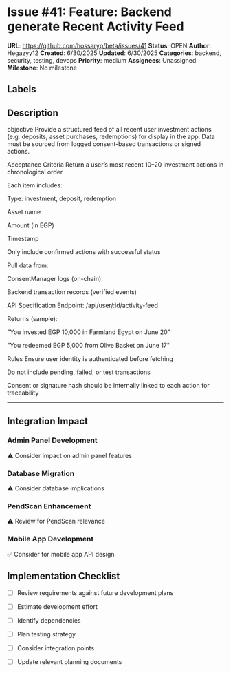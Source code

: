# Issue #41: Feature: Backend generate Recent Activity Feed

**URL**: https://github.com/hossaryp/beta/issues/41
**Status**: OPEN
**Author**: Hegazyy12
**Created**: 6/30/2025
**Updated**: 6/30/2025
**Categories**: backend, security, testing, devops
**Priority**: medium
**Assignees**: Unassigned
**Milestone**: No milestone

## Labels


## Description
objective 
Provide a structured feed of all recent user investment actions (e.g. deposits, asset purchases, redemptions) for display in the app. Data must be sourced from logged consent-based transactions or signed actions.

Acceptance Criteria
 Return a user’s most recent 10–20 investment actions in chronological order

 Each item includes:

Type: investment, deposit, redemption

Asset name

Amount (in EGP)

Timestamp

 Only include confirmed actions with successful status

 Pull data from:

ConsentManager logs (on-chain)

Backend transaction records (verified events)

API Specification
Endpoint: /api/user/:id/activity-feed

Returns (sample):

"You invested EGP 10,000 in Farmland Egypt on June 20"

"You redeemed EGP 5,000 from Olive Basket on June 17"

Rules
Ensure user identity is authenticated before fetching

Do not include pending, failed, or test transactions

Consent or signature hash should be internally linked to each action for traceability

---

## Integration Impact

### Admin Panel Development
⚠️ Consider impact on admin panel features

### Database Migration  
⚠️ Consider database implications

### PendScan Enhancement
⚠️ Review for PendScan relevance

### Mobile App Development
✅ Consider for mobile app API design

## Implementation Checklist
- [ ] Review requirements against future development plans
- [ ] Estimate development effort  
- [ ] Identify dependencies
- [ ] Plan testing strategy
- [ ] Consider integration points
- [ ] Update relevant planning documents

